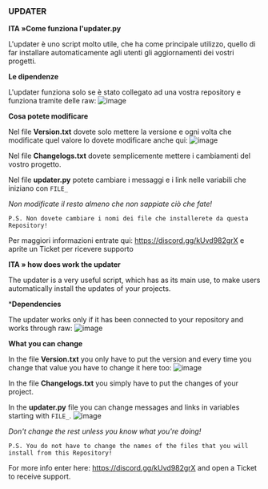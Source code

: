 ### UPDATER

**ITA »Come funziona l'updater.py**

L'updater è uno script molto utile, che ha come principale utilizzo, quello di far installare automaticamente agli utenti gli aggiornamenti dei vostri progetti.

**Le dipendenze**

L'updater funziona solo se è stato collegato ad una vostra repository e funziona tramite delle raw:
![image](https://user-images.githubusercontent.com/105589680/172217284-f8a5bef2-8345-4e1a-a638-10c23eeaaba2.png)

**Cosa potete modificare**

Nel file **Version.txt** dovete solo mettere la versione e ogni volta che modificate quel valore lo dovete modificare anche qui:
![image](https://user-images.githubusercontent.com/105589680/172217749-60222056-7f49-4eb5-a57d-c8c1f2b696a2.png)

Nel file **Changelogs.txt** dovete semplicemente mettere i cambiamenti del vostro progetto.

Nel file **updater.py** potete cambiare i messaggi e i link nelle variabili che iniziano con `FILE_`

_Non modificate il resto almeno che non sappiate ciò che fate!_

```
P.S. Non dovete cambiare i nomi dei file che installerete da questa Repository!
```

Per maggiori informazioni entrate qui: https://discord.gg/kUvd982grX e aprite un Ticket per ricevere supporto

**ITA » how does work the updater**

The updater is a very useful script, which has as its main use, to make users automatically install the updates of your projects.

***Dependencies**

The updater works only if it has been connected to your repository and works through raw:
![image](https://user-images.githubusercontent.com/105589680/172217284-f8a5bef2-8345-4e1a-a638-10c23eeaaba2.png)

**What you can change**

In the file **Version.txt** you only have to put the version and every time you change that value you have to change it here too:
![image](https://user-images.githubusercontent.com/105589680/172217749-60222056-7f49-4eb5-a57d-c8c1f2b696a2.png)

In the file **Changelogs.txt** you simply have to put the changes of your project.

In the **updater.py** file you can change messages and links in variables starting with `FILE_`.
![image](https://user-images.githubusercontent.com/105589680/172236881-602f9c0d-8535-46d4-a941-aa9356d055c0.png)

_Don't change the rest unless you know what you're doing!_

```
P.S. You do not have to change the names of the files that you will install from this Repository!
```

For more info enter here: https://discord.gg/kUvd982grX and open a Ticket to receive support.
